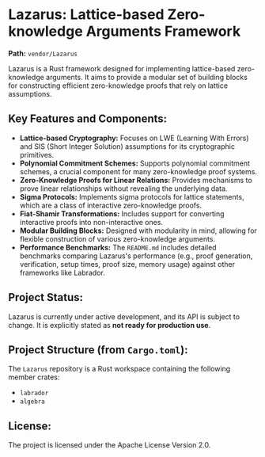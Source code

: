 # Lazarus: Lattice-based Zero-knowledge Arguments Framework

**Path:** `vendor/Lazarus`

Lazarus is a Rust framework designed for implementing lattice-based zero-knowledge arguments. It aims to provide a modular set of building blocks for constructing efficient zero-knowledge proofs that rely on lattice assumptions.

## Key Features and Components:

*   **Lattice-based Cryptography:** Focuses on LWE (Learning With Errors) and SIS (Short Integer Solution) assumptions for its cryptographic primitives.
*   **Polynomial Commitment Schemes:** Supports polynomial commitment schemes, a crucial component for many zero-knowledge proof systems.
*   **Zero-Knowledge Proofs for Linear Relations:** Provides mechanisms to prove linear relationships without revealing the underlying data.
*   **Sigma Protocols:** Implements sigma protocols for lattice statements, which are a class of interactive zero-knowledge proofs.
*   **Fiat-Shamir Transformations:** Includes support for converting interactive proofs into non-interactive ones.
*   **Modular Building Blocks:** Designed with modularity in mind, allowing for flexible construction of various zero-knowledge arguments.
*   **Performance Benchmarks:** The `README.md` includes detailed benchmarks comparing Lazarus's performance (e.g., proof generation, verification, setup times, proof size, memory usage) against other frameworks like Labrador.

## Project Status:

Lazarus is currently under active development, and its API is subject to change. It is explicitly stated as **not ready for production use**.

## Project Structure (from `Cargo.toml`):

The `Lazarus` repository is a Rust workspace containing the following member crates:

*   `labrador`
*   `algebra`

## License:

The project is licensed under the Apache License Version 2.0.
